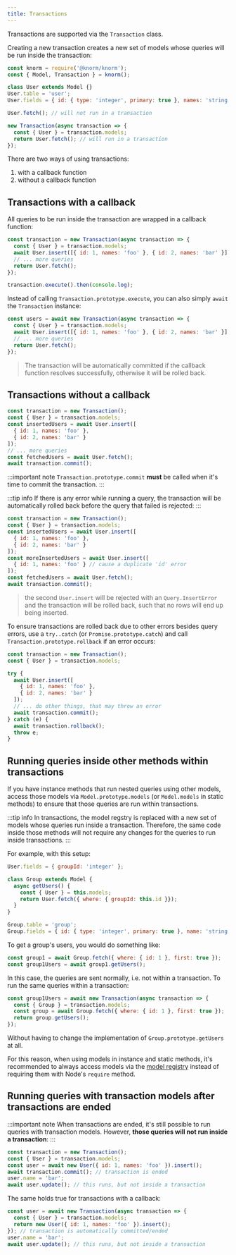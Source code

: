 ```yaml
---
title: Transactions
---
```


Transactions are supported via the `Transaction` class.

Creating a new transaction creates a new set of models whose queries will be run
inside the transaction:

```js
const knorm = require('@knorm/knorm');
const { Model, Transaction } = knorm();

class User extends Model {}
User.table = 'user';
User.fields = { id: { type: 'integer', primary: true }, names: 'string' };

User.fetch(); // will not run in a transaction

new Transaction(async transaction => {
  const { User } = transaction.models;
  return User.fetch(); // will run in a transaction
});
```

There are two ways of using transactions:

1. with a callback function
2. without a callback function

## Transactions with a callback

All queries to be run inside the transaction are wrapped in a callback function:

```js
const transaction = new Transaction(async transaction => {
  const { User } = transaction.models;
  await User.insert([{ id: 1, names: 'foo' }, { id: 2, names: 'bar' }]);
  // ... more queries
  return User.fetch();
});

transaction.execute().then(console.log);
```

Instead of calling `Transaction.prototype.execute`, you can also simply `await`
the `Transaction` instance:

```js
const users = await new Transaction(async transaction => {
  const { User } = transaction.models;
  await User.insert([{ id: 1, names: 'foo' }, { id: 2, names: 'bar' }]);
  // ... more queries
  return User.fetch();
});
```

> The transaction will be automatically committed if the callback function
> resolves successfully, otherwise it will be rolled back.

## Transactions without a callback

```js
const transaction = new Transaction();
const { User } = transaction.models;
const insertedUsers = await User.insert([
  { id: 1, names: 'foo' },
  { id: 2, names: 'bar' }
]);
// ... more queries
const fetchedUsers = await User.fetch();
await transaction.commit();
```

:::important note `Transaction.prototype.commit` **must** be called when it's
time to commit the transaction.
:::

:::tip info
If there is any error while running a query, the transaction will be
automatically rolled back before the query that failed is rejected:
:::

```js
const transaction = new Transaction();
const { User } = transaction.models;
const insertedUsers = await User.insert([
  { id: 1, names: 'foo' },
  { id: 2, names: 'bar' }
]);
const moreInsertedUsers = await User.insert([
  { id: 1, names: 'foo' } // cause a duplicate 'id' error
]);
const fetchedUsers = await User.fetch();
await transaction.commit();
```

> the second `User.insert` will be rejected with an `Query.InsertError` and the transaction will be rolled back, such that no rows will end up being inserted.

To ensure transactions are rolled back due to other errors besides query errors,
use a `try..catch` (or `Promise.prototype.catch`) and call
`Transaction.prototype.rollback` if an error occurs:

```js
const transaction = new Transaction();
const { User } = transaction.models;

try {
  await User.insert([
    { id: 1, names: 'foo' },
    { id: 2, names: 'bar' }
  ]);
  // ... do other things, that may throw an error
  await transaction.commit();
} catch (e) {
  await transaction.rollback();
  throw e;
}
```

## Running queries inside other methods within transactions

If you have instance methods that run nested queries using other models, access
those models via `Model.prototype.models` (or `Model.models` in static methods)
to ensure that those queries are run within transactions.

:::tip info
In transactions, the model regstry is replaced with a new set of models whose
queries run inside a transaction. Therefore, the same code inside those methods
will not require any changes for the queries to run inside transactions.
:::

For example, with this setup:

```js
User.fields = { groupId: 'integer' };

class Group extends Model {
  async getUsers() {
    const { User } = this.models;
    return User.fetch({ where: { groupId: this.id }});
  }
}

Group.table = 'group';
Group.fields = { id: { type: 'integer', primary: true }, name: 'string' };
```

To get a group's users, you would do something like:

```js
const group1 = await Group.fetch({ where: { id: 1 }, first: true });
const group1Users = await group1.getUsers();
```

In this case, the queries are sent normally, i.e. not within a transaction. To
run the same queries within a transaction:

```js
const group1Users = await new Transaction(async transaction => {
  const { Group } = transaction.models;
  const group = await Group.fetch({ where: { id: 1 }, first: true });
  return group.getUsers();
});
```

Without having to change the implementation of `Group.prototype.getUsers` at
all.

For this reason, when using models in instance and static methods, it's
recommended to always access models via the [model
registry](./models.md#model-registry) instead of requiring them with
Node's `require` method.

## Running queries with transaction models after transactions are ended

:::important note
When transactions are ended, it's still possible to run queries with transaction
models. However, **those queries will not run inside a transaction**:
:::

```js
const transaction = new Transaction();
const { User } = transaction.models;
const user = await new User({ id: 1, names: 'foo' }).insert();
await transaction.commit(); // transaction is ended
user.name = 'bar';
await user.update(); // this runs, but not inside a transaction
```

The same holds true for transactions with a callback:

```js
const user = await new Transaction(async transaction => {
  const { User } = transaction.models;
  return new User({ id: 1, names: 'foo' }).insert();
}); // transaction is automatically committed/ended
user.name = 'bar';
await user.update(); // this runs, but not inside a transaction
```
